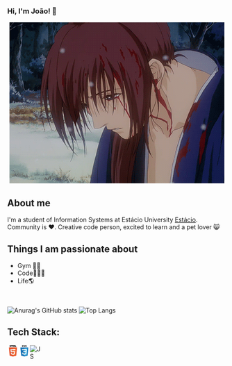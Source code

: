 ### Hi, I'm João! 👋

<p align="center"> 
  <img src="https://github.com/Ninzinhu/Ninzinhu/blob/main/kenshinhimura.gif"">
</p>

## About me
I'm a student of Information Systems at Estácio University [Estácio](https://estacio.br/cursos/graduacao). </br> Community is :heart:. Creative code person, excited to learn and a pet lover 😸
<br />

## Things I am passionate about
- Gym 🏋🏻
- Code👩🏻‍💻
- Life🌎
<br />


![Anurag's GitHub stats](https://github-readme-stats.vercel.app/api?username=Ninzinhu&show_icons=true&theme=tokyonight)
![Top Langs](https://github-readme-stats.vercel.app/api/top-langs/?username=Ninzinhu&layout=compact&langs_count=16&theme=tokyonight)


## Tech Stack:
<a href="https://www.w3.org/html/" target="_blank"><img align="left" alt="HTML5" width="26px" src="https://raw.githubusercontent.com/github/explore/80688e429a7d4ef2fca1e82350fe8e3517d3494d/topics/html/html.png" /></a>
<a href="https://www.w3schools.com/css/" target="_blank"><img align="left" alt="CSS3" width="26px" src="https://raw.githubusercontent.com/github/explore/80688e429a7d4ef2fca1e82350fe8e3517d3494d/topics/css/css.png" /></a>
<a href="https://www.w3schools.com/js/" target="_blank"><img align="left" alt="JS" width="26px" src="https://static.vecteezy.com/system/resources/previews/027/127/463/non_2x/javascript-logo-javascript-icon-transparent-free-png.png" /></a>
<!----<a href="https://www.cprogramming.com/" target="_blank"> <img align="left" alt="C" width="26px" src="https://github.com/Aakarsh-B/trying-repos/blob/master/c-programming.png"/> </a>
<a href="https://material.angular.io/" target="_blank"> <img align="left" alt="Angular" width="26px" src="https://upload.wikimedia.org/wikipedia/commons/thumb/c/cf/Angular_full_color_logo.svg/2048px-Angular_full_color_logo.svg.png"/> </a>
<img align="left" alt="GitHub" width="26px" src="https://github.com/Aakarsh-B/trying-repos/blob/master/github.svg" /> --->
<br />
<br />
